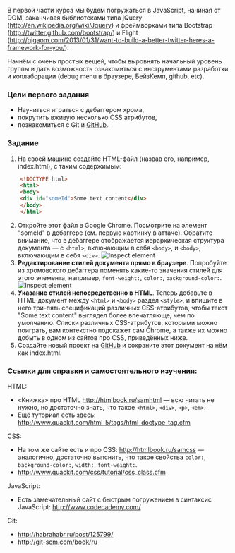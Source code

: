 
В первой части курса мы будем погружаться в JavaScript, начиная от DOM, заканчивая библиотеками типа jQuery (http://en.wikipedia.org/wiki/Jquery) и фреймворками типа Bootstrap (http://twitter.github.com/bootstrap/) и Flight (http://gigaom.com/2013/01/31/want-to-build-a-better-twitter-heres-a-framework-for-you/).

Начнём с очень простых вещей, чтобы выровнять начальный уровень группы и дать возможность ознакомиться с инструментами разработки и коллаборации (debug menu в браузере, БейзКемп, github, etc).

### Цели первого задания

* Научиться играться с дебаггером хрома,
* покрутить вживую несколько CSS атрибутов,
* познакомиться с Git и [GitHub](http://github.com/).

### Задание

1. На своей машине создайте HTML-файл (назвав его, например, index.html), с таким содержимым:
```html
    <!DOCTYPE html>
    <html>
    <body>
    <div id="someId">Some text content</div>
    </body>
    </html> 
```

2. Откройте этот файл в Google Chrome. Посмотрите на элемент "someId" в дебаггере (см. первую картинку в аттаче). Обратите внимание, что в дебаггере отображается иерархическая структура документа — с `<html>`, включающим в себя `<body>`, и `<body>`, включающим в себя `<div>`.
![Inspect element][inspect]
3. **Редактирование стилей документа прямо в браузере**. Попробуйте из хромовского дебаггера поменять какие-то значения стилей для этого элемента, например, `font-weight:`, `color:`, `background-color:`.
![Inspect element][cssplay]
4. **Указание стилей непосредственно в HTML**. Теперь добавьте в HTML-документ между `<html>` и `<body>` раздел `<style>`, и впишите в него три-пять спецификаций различных CSS-атрибутов, чтобы текст "Some text content" выглядел более впечатляюще, чем по умолчанию. Списки различных CSS-атрибутов, которыми можно поиграть, вам контекстно подскажет сам Chrome, а также их можно добыть в одном из сайтов про CSS, приведённых ниже.
5. Создайте новый проект на [GitHub](http://github.com/) и сохраните этот документ на нём как index.html.

[inspect]: https://github.com/vlm/prog-course-1/raw/master/task-1/chrome-inspect-element.png "Chrome's Inspect Element Menu"
[cssplay]: https://github.com/vlm/prog-course-1/raw/master/task-1/chrome-change-font-weight.png "Playing with CSS in Chrome"

### Ссылки для справки и самостоятельного изучения:

HTML:
* «Книжка» про HTML http://htmlbook.ru/samhtml — всю читать не нужно, но достаточно знать, что такое `<html>`, `<div>`, `<p>`, `<em>`.
* Ещё туториал есть здесь: http://www.quackit.com/html_5/tags/html_doctype_tag.cfm

CSS:
* На том же сайте есть и про CSS: http://htmlbook.ru/samcss — аналогично, достаточно выяснить, что такое свойства `color:`, `background-color:`, `width:`, `font-weight:`.
* http://www.quackit.com/css/tutorial/css_class.cfm

JavaScript:
* Есть замечательный сайт с быстрым погружением в синтаксис JavaScript: http://www.codecademy.com/

Git:
* http://habrahabr.ru/post/125799/
* http://git-scm.com/book/ru


